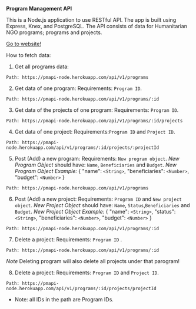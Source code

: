 **Program Management API**

This is a Node.js application to use RESTful API. The app is built using Express, Knex, and PostgreSQL. The API consists of data for Humanitarian NGO programs; programs and projects.

[Go to website!](https://pmapi-node.herokuapp.com)

How to fetch data:

1. Get all programs data:

  `Path: https://pmapi-node.herokuapp.com/api/v1/programs`

2. Get data of one program:
  Requirements: `Program ID`.

  `Path: https://pmapi-node.herokuapp.com/api/v1/programs/:id`

3. Get data of the projects of one program:
  Requirements: `Program ID`.

  `Path: https://pmapi-node.herokuapp.com/api/v1/programs/:id/projects`

4. Get data of one project:
  Requirements:`Program ID` and `Project ID`.

  `Path: https://pmapi-node.herokuapp.com/api/v1/programs/:id/projects/:projectId`

5. Post (Add) a new program:
  Requirements: `New program object`.
  *New Program Object* should have: `Name`, `Beneficiaries` and `Budget`.
  *New Program Object Example:*
  {
    "name": `<String>`,
    "beneficiaries": `<Number>`,
    "budget": `<Number>`
  }

  `Path: https://pmapi-node.herokuapp.com/api/v1/programs`


  6. Post (Add) a new project:
    Requirements: `Program ID` and `New project object`.
    *New Project Object* should have: `Name`, `Status`,`Beneficiaries` and `Budget`.
    *New Project Object Example:*
    {
      "name": `<String>`,
      "status": `<String>`,
      "beneficiaries": `<Number>`,
      "budget": `<Number>`
    }
    
   `Path: https://pmapi-node.herokuapp.com/api/v1/programs/:id`

  7. Delete a project:
    Requirements: `Program ID` .

   `Path: https://pmapi-node.herokuapp.com/api/v1/programs/:id`

  *Note* Deleting program will also delete all projects under that parogram!

  8. Delete a project:
    Requirements: `Program ID` and `Project ID`.

   `Path: https://pmapi-node.herokuapp.com/api/v1/programs/:id/projects/projectId`


* Note: all IDs in the path are Program IDs.
